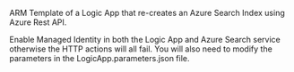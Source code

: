 ARM Template of a Logic App that re-creates an Azure Search Index using Azure Rest API.

Enable Managed Identity in both the Logic App and Azure Search service otherwise the HTTP actions will all fail.
You will also need to modify the parameters in the LogicApp.parameters.json file.

